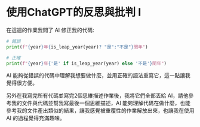 # 使用ChatGPT的反思與批判 I

在這週的作業我問了 AI 修正我的代碼:

```python
# 錯誤
print(f"{year}年{is_leap_year(year)? "是":"不是"}閏年")

# 正確
print(f"{year}年{'是' if is_leap_year(year) else '不是'}閏年")
```

AI 能夠從錯誤的代碼中理解我想要做什麼，並用正確的語法重寫它，這一點讓我覺得很方便。

另外在我寫完所有代碼並寫完2個思維描述作業後，我將它們全部丟給 AI，請他參考我的文件與代碼並幫我寫最後一個思維描述，AI 能夠理解代碼在做什麼，也能參考我的文件產出類似的結果，讓我感覺被重覆性的作業解放出來，也讓我在使用 AI 的過程覺得充滿趣味。
